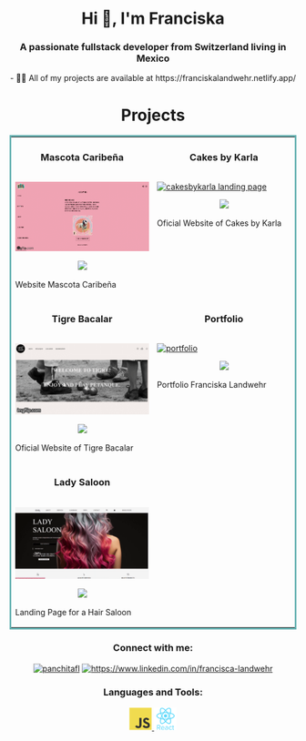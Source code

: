 <!-- ### Hi there 👋

<!--
**Panchita1989/Panchita1989** is a ✨ _special_ ✨ repository because its `README.md` (this file) appears on your GitHub profile.

Here are some ideas to get you started:

- 🔭 I’m currently working on ...
- 🌱 I’m currently learning ...
- 👯 I’m looking to collaborate on ...
- 🤔 I’m looking for help with ...
- 💬 Ask me about ...
- 📫 How to reach me: ...
- 😄 Pronouns: ...
- ⚡ Fun fact: ...
-->



<h1 align="center">Hi 👋, I'm Franciska</h1>
<h3 align="center">A passionate fullstack developer from Switzerland living in Mexico</h3>

<p align="center">- 👨‍💻 All of my projects are available at https://franciskalandwehr.netlify.app/</p>

<h1 align="center">Projects</h1>

<table bordercolor="#66b2b2" align="center" width="90%">

 <tr>
  <td  width="50%" valign="top">
   <h3 align="center">Mascota Caribeña</h3>
   <br />  
      <img src="mascota.gif" width="100%" alt="mascota-caribeña"/> 
   <br />
    <p align="center">
   <a href="https://github.com/Panchita1989/mascota-caribena" target="_blank">
    <img src="https://img.shields.io/static/v1?label=|&message=REPO&color=23555f&style=plastic&logo=github&logo-color=white"/>
  </a>
     </p>
   <p>Website Mascota Caribeña</p>
  </td>
  <td  width="50%" valign="top">
   <h3 align="center">Cakes by Karla</h3>
   <br />
   <a target="_blank" href="https://cakesbykarla.netlify.app/">
          <img src="cakesbykarla.gif" width="100%" alt="cakesbykarla landing page"/>
        </a>
   <br />
    <p align="center">
   <a href="https://github.com/Panchita1989/cakesbykarlanew" target="_blank">
    <img src="https://img.shields.io/static/v1?label=|&message=REPO&color=23555f&style=plastic&logo=github&logo-color=white"/>
  </a>
     </p>
   <p>Oficial Website of Cakes by Karla</p>
  </td>
  </tr>
  <tr>
   <td  width="50%" valign="top">
   <h3 align="center">Tigre Bacalar</h3>
   <br />
   <a target="_blank" href="https://tigrebacalar.com/">
          <img src="tigre.gif" width="100%" alt="tigre landing page"/>
        </a>
   <br />
    <p align="center">
   <a href="https://github.com/Panchita1989/websiteTigre" target="_blank">
    <img src="https://img.shields.io/static/v1?label=|&message=REPO&color=23555f&style=plastic&logo=github&logo-color=white"/>
  </a>
     </p>
   <p>Oficial Website of Tigre Bacalar</p>
  </td>
  <td  width="50%" valign="top">
   <h3 align="center">Portfolio</h3>
   <br />
   <a target="_blank" href="https://franciskalandwehr.netlify.app/">
          <img src="portfolio.gif" width="100%" alt="portfolio"/>
        </a>
   <br />
    <p align="center">
   <a href="https://github.com/Panchita1989/Portfolio" target="_blank">
    <img src="https://img.shields.io/static/v1?label=|&message=REPO&color=23555f&style=plastic&logo=github&logo-color=white"/>
  </a>
     </p>
   <p>Portfolio Franciska Landwehr</p>
  </td>
  </tr>
  <tr>  
   <td  width="50%" valign="top">
   <h3 align="center">Lady Saloon</h3>
   <br />
     <img src="ladysaloon.gif" width="100%" alt="lady saloon landing page"/>
   <br />
    <p align="center">
   <a href="https://github.com/Panchita1989/Hair-Salon" target="_blank">
    <img src="https://img.shields.io/static/v1?label=|&message=REPO&color=23555f&style=plastic&logo=github&logo-color=white"/>
  </a>
     </p>
   <p>Landing Page for a Hair Saloon</p>
  </td>
 </tr>
 </table>

<h3 align="center">Connect with me:</h3>
<p align="center">
<a href="https://twitter.com/panchitafl" target="blank"><img align="center" src="https://raw.githubusercontent.com/rahuldkjain/github-profile-readme-generator/master/src/images/icons/Social/twitter.svg" alt="panchitafl" height="30" width="40" /></a>
<a href="https://linkedin.com/in/https://www.linkedin.com/in/francisca-landwehr" target="blank"><img align="center" src="https://raw.githubusercontent.com/rahuldkjain/github-profile-readme-generator/master/src/images/icons/Social/linked-in-alt.svg" alt="https://www.linkedin.com/in/francisca-landwehr" height="30" width="40" /></a>
</p>

<h3 align="center">Languages and Tools:</h3>
<p align="center"> <a href="https://developer.mozilla.org/en-US/docs/Web/JavaScript" target="_blank" rel="noreferrer"> <img src="https://raw.githubusercontent.com/devicons/devicon/master/icons/javascript/javascript-original.svg" alt="javascript" width="40" height="40"/> </a> <a href="https://reactjs.org/" target="_blank" rel="noreferrer"> <img src="https://raw.githubusercontent.com/devicons/devicon/master/icons/react/react-original-wordmark.svg" alt="react" width="40" height="40"/> </a> </p>
